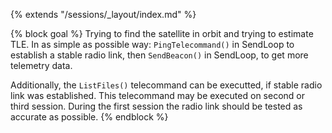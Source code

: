 {% extends "/sessions/_layout/index.md" %}

{% block goal %}
Trying to find the satellite in orbit and trying to estimate TLE. In as simple as possible way: `PingTelecommand()` in SendLoop to establish a stable radio link, then `SendBeacon()` in SendLoop, to get more telemetry data. 

Additionally, the `ListFiles()` telecommand can be executted, if stable radio link was established. This telecommand may be executed on second or third session. During the first session the radio link should be tested as accurate as possible.
{% endblock %}
